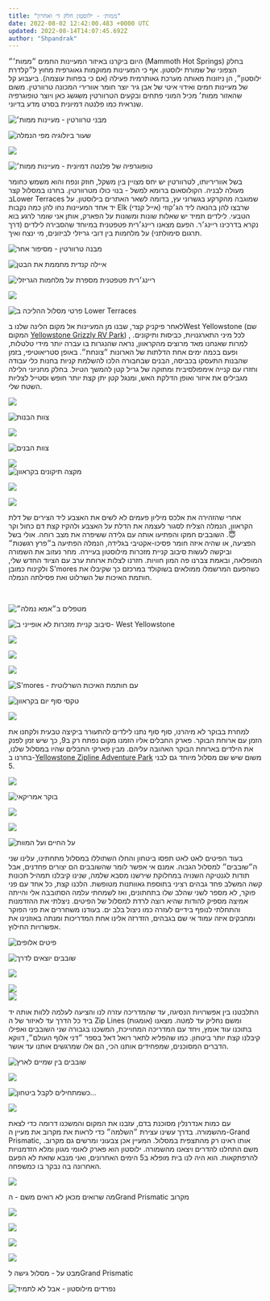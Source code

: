 ```yaml
---
title: "ממות׳ - ילוסטון חלק ד׳ ואחרון"
date: 2022-08-02 12:42:00.483 +0000 UTC
updated: 2022-08-14T14:07:45.692Z
author: "Shpandrak"
---
```


היום ביקרנו באיזור המעיינות החמים ״ממות׳״ (Mammoth Hot Springs) בחלק הצפוני של שמורת ילוסטון. אף כי המעיינות ממוקמות גאוגרפית מחוץ ל״קלדרת ילוסטון״, הן ניזונות מאותה מערכת גאותרמית פעילה (אם כי בפחות עוצמה). ביעבוע קל של מעיינות חמים ואידוי איטי של אבן גיר יוצר חומר אוורירי המכונה טרוורטין. משום שהאזור ממות׳ מכיל המוני פתחים ובקעים הטרוורטין משגשג כאן ויוצר טופוגרפיה שנראית כמו פלנטה דמיונית בסרט מדע בדיוני.

![](IMG_7722-HEIC.jpg "מבני טרוורטין - מעיינות ממות׳")

![](IMG_7692-HEIC.jpg "שעור ביולוגיה מפי הנמלה")

![](IMG_7711-HEIC.jpg "")

![](IMG_7731-HEIC.jpg "טופוגרפיה של פלנטה דמיונית - מעיינות ממות׳")

בשל אווריריותו, לטרוורטין יש יחס מצויין בין משקל, חוזק ונפח והוא משמש כחומר מעולה לבניה. הקולוסאום ברומא למשל - בנוי כולו מטרוורטין. בחרנו במסלול קצר בLower Terraces שמוגבה מהקרקע בגשרוני עץ, בדומה לשאר האתרים בילוסטון. על יד אחד המעיינות נחו להן כמה נקבות Elk (אייל קנדי) שרבצו להן בהנאה ליד הג׳קוזי הטבעי. לילדים תמיד יש שאלות שונות ומשונות על הפארק, אותן אני שומר לרגע בוא נקרא בדרכינו ריינג׳ר. הפעם מצאנו ריינג׳רית פטפטנית במיוחד שהסבירה לילדים (דרך תרגום סימולתני) על מלחמות בין דובי גריזלי לביזונים, מי ינצח ואיך.

![](IMG_5282-ANIMATION.gif "מבנה טרוורטין - מסיפור אחר")

![](IMG_9945-HEIC.jpg "איילה קנדית מחממת את הבטן")

![](IMG_0003-HEIC.jpg "ריינג׳רית פטפטנית מספרת על מלחמות הגריזלי")

![](IMG_7737-HEIC.jpg "")

![](IMG_0025.PNG "פרטי מסלול ההליכה ב Lower Terraces")

לאחר פיקניק קצר, שבנו מן המעיינות אל מקום הלינה שלנו בWest Yellowstone (שם המקום [Yellowstone Grizzly RV Park](https://www.grizzlyrv.com/)) , לכל מיני התארגנויות, כביסות ותיקונים. למרות שאנחנו מאד מרוצים מהקראוון, נראה שהנגרות בו עברה יותר מידי טלטלות, ופעם בכמה ימים אחת הדלתות של הארונות ״צונחת״. באופן סטריאוטיפי, בזמן שהבנות התעסקו בכביסה, הבנים שבחבורה הלכו להשלמת קניות בחנות כלי עבודה וחזרו עם קנייה אימפולסיבית ומתוקה של גריל קטן להמשך הטיול. בחלק מחניוני הלילה מגבילים את איזור ואופן הדלקת האש, ומנגל קטן יתן קצת יותר חופש וסטייל לצליות השטח שלי.

![](IMG_0014-HEIC.jpg "")

![](IMG_0018-HEIC.jpg "צוות הבנות")

![](IMG_0019-HEIC.jpg "")

![](IMG_0024-HEIC.jpg "צוות הבנים")

![](IMG_7773-HEIC.jpg "")  
![](IMG_7783-HEIC.jpg "מקצה תיקונים בקראוון")

![](IMG_0037-HEIC.jpg "")

![](IMG_7804-HEIC.jpg "")

אחרי שהזהירה את אלכס מיליון פעמים לא לשים את האצבע ליד הצירים של דלת הקראוון, הנמלה הצליח לסגור לעצמה את הדלת על האצבע ולהקיז קצת דם כחול וקר 😇. השובבים חמקו והפתיעו אותה עם גלידה ששיפרה את מצב רוחה. אולי בשל הפציעה, או שהיה איזה חומר פסיכו-אקטיבי בגלידה, הנמלה הפתיעה ב״פרץ רגשנות״ וביקשה לעשות סיבוב קניית מזכרות מילוסטון בעיירה. מחר נעזוב את השמורה המופלאה, ובאמת צברנו פה המון חוויות. חזרנו לצלות ארוחת ערב עם הציוד החדש שלי, ולקינוח כמובן S'mores כשהפעם המרשמלו ממולאים בשוקולד במרכזם כך שקיבלו את חותמת האיכות של השרלוט ואת פסילתה הנמלה.

 

![](IMG_7795-HEIC.jpg "מטפלים ב״אמא נמלה״")

![](IMG_7817-HEIC.jpg "סיבוב קניית מזכרות לא אופייני ב- West Yellowstone")

![](IMG_0031-HEIC.jpg "")

![](IMG_7835-HEIC.jpg "")

![](IMG_7842-HEIC.jpg "")

![](IMG_7847-HEIC.jpg "S'mores - עם חותמת האיכות השרלוטית")

![](IMG_7858-HEIC.jpg "טקסי סוף יום בקראוון")

![](IMG_7864-HEIC.jpg "")

למחרת בבוקר לא מיהרנו, סוף סוף נתנו לילדים להתעורר ביקיצה טבעית ולקחנו את הזמן עם ארוחת הבוקר. פארק החבלים אליו הזמנו מקום נפתח רק ב9, כך שיש זמן לפנק את הילדים בארוחת הבוקר האהובה עליהם. מבין פארקי החבלים שהיו במסלול שלנו, בחרנו ב-[Yellowstone Zipline Adventure Park](https://www.yellowstoneparkzipline.com/) משום שיש שם מסלול מיוחד גם לבני 5.

![](IMG_7871-HEIC.jpg "")

![](IMG_7873-HEIC.jpg "בוקר אמריקאי")

![](IMG_7882-HEIC.jpg "")

![](IMG_0067-HEIC.jpg "")

![](IMG_7879-HEIC.jpg "על החיים ועל המוות")

בעוד הפיטים לאט לאט תפסו ביטחון והחלו השתוללו במסלול מתחתינו, עלינו שני ה״שובבים״ למסלול הגבוה. אמנם אי אפשר לומר שהשובבים הם יצורים פחדנים, אבל תודות לגנטיקה השנויה במחלוקת שירשנו מסבא שלמה, שנינו קיבלנו תמהיל תכונות קשה המשלב פחד גבהים רציני בתוספת גאוותנות מטופשת. הלכנו קצת, כל אחד עם פני פוקר, לא מספר לשני שהלב שלו בתחתונים, ואז לשמחתי עלמה הסתובבה אלי והייתה אמיצה מספיק להודות שהיא רוצה לרדת למסלול של הפיטים. ניצלתי את ההזדמנות והתחלתי לנופף בידיים לעזרה כמו ניצול בלב ים. בעודנו משחררים את פני הפוקר ומחבקים איזה עמוד אי שם בגבהים, הזדרזה אלינו אחת המדריכות ומנתה באוזנינו את אפשרויות החילוץ.

![](IMG_0117-HEIC.jpg "פיטים אלופים")

![](IMG_0135.JPG "שובבים יוצאים לדרך")

![](IMG_0146-HEIC.jpg "")

![](IMG_7930-HEIC.jpg "")  
![](IMG_7933-HEIC.jpg "")

התלבטנו בין אפשרויות הנסיגה, עד שהמדריכה עזרה לנו והציעה לעלמה ללוות אותה יד ביד כל הדרך עד לאיזור של ה Zip Lines (אומגות) ומשם נחליק עד למטה. מצאנו בתוכנו עוד אומץ, ויחד עם המדריכה המחוייכת, המשכנו בגבורה שני השובבים ואפילו קיבלנו קצת יותר ביטחון. כמו שהפליא לתאר רואל דאל בספר ״דני אלוף העולם״, דווקא הדברים המסוכנים, שמפחידים אותנו הכי, הם אלו שמרגשים אותנו עד אושר.

![](IMG_0154-HEIC.jpg "שובבים בין שמיים לארץ")

![](IMG_7900-HEIC.jpg "")

![](IMG_0198.JPG "כשמתחילים לקבל ביטחון...")

![](IMG_7901-HEIC.jpg "")

עם כמות אנדרנלין מסוכנת בדם, עזבנו את המקום והמשכנו דרומה כדי לצאת מהשמורה. בדרך עשינו עצירת ״השלמה״ כדי לראות את מקרוב את מעיין ה-Grand Prismatic, אותו ראינו רק מהתצפית במסלול. המעיין אכן צבעוני ומרשים גם מקרוב. משם התחלנו להדרים ויצאנו מהשמורה. ילוסטון הוא פארק לאומי מגוון ומלא הזדמנויות להרפתקאות. הוא היה לנו בית מופלא ב5 הימים האחרונים, ואני מנבא שזאת לא הפעם האחרונה בה נבקר בו כמשפחה.

![](IMG_7972-HEIC.jpg "")

מה שרואים מכאן לא רואים משם - הGrand Prismatic מקרוב

![](IMG_0219-HEIC.jpg "")

![](IMG_7960-HEIC.jpg "")

![](IMG_7962-HEIC.jpg "")

![](IMG_0253.PNG "")

מבט על - מסלול גישה לGrand Prismatic

![](IMG_7989-HEIC.jpg "נפרדים מילוסטון - אבל לא לתמיד")
